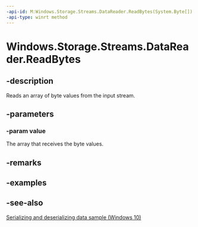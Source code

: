 ```yaml
---
-api-id: M:Windows.Storage.Streams.DataReader.ReadBytes(System.Byte[])
-api-type: winrt method
---
```


<!-- Method syntax
public void ReadBytes(System.Byte[] value)
-->

# Windows.Storage.Streams.DataReader.ReadBytes

## -description
Reads an array of byte values from the input stream.

## -parameters
### -param value
The array that receives the byte values.

## -remarks

## -examples

## -see-also
[Serializing and deserializing data sample (Windows 10)](https://github.com/Microsoft/Windows-universal-samples/tree/master/Samples/DataReaderWriter)
